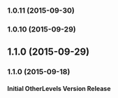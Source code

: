 ### 1.0.11 (2015-09-30)


### 1.0.10 (2015-09-29)


## 1.1.0 (2015-09-29)


### 1.1.0 (2015-09-18)


#### Initial OtherLevels Version Release
